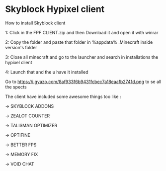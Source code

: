 # Skyblock Hypixel client 

How to install Skyblock client 

1:  Click in the FPF CLIENT.zip and then  Download it and open it with winrar 

2: Copy the folder and paste that folder in %appdata%  .Minecraft inside version's folder

3: Close all minecraft and go to the launcher and search in installations the hypixel client

4: Launch that and the u have it installed

Go to https://i.gyazo.com/8af933f6b9431fcbec7a18eaafb2741d.png to se all the spects

The client have included some awesome things too like : 

-> SKYBLOCK ADDONS 

-> ZEALOT COUNTER 

-> TALISMAN OPTIMIZER  

-> OPTIFINE 

-> BETTER FPS

-> MEMORY FIX 

-> VOID CHAT

